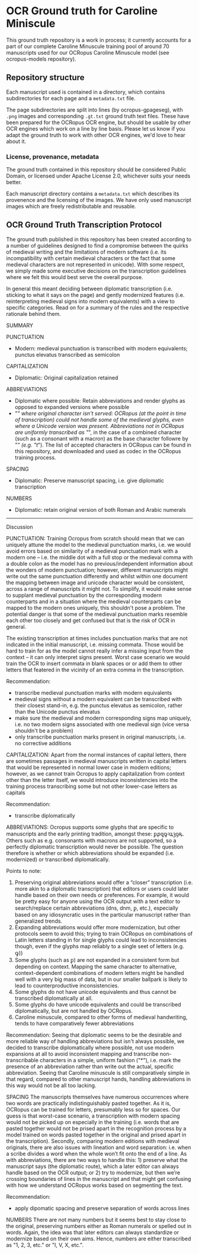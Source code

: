 # OCR Ground truth for Caroline Miniscule

This ground truth repository is a work in process; it currently accounts for a part of our complete Caroline Minuscule training pool of around 70 manuscripts used for our OCRopus Caroline Minuscule model (see ocropus-models repository).

## Repository structure

Each manuscript used is contained in a directory, which contains subdirectories for each page and a `metadata.txt` file.

The page subdirectories are split into lines (by ocropus-gpageseg), with `.png` images and corresponding `.gt.txt` ground truth text files. These have been prepared for the OCRopus OCR engine, but should be usable by other OCR engines which work on a line by line basis. Please let us know if you adapt the ground truth to work with other OCR engines, we'd love to hear about it.

### License, provenance, metadata

The ground truth contained in this repository should be considered Public Domain, or licensed under Apache License 2.0, whichever suits your needs better.

Each manuscript directory contains a `metadata.txt` which describes its provenence and the licensing of the images. We have only used manuscript images which are freely redistributable and reusable.



## OCR Ground Truth Transcription Protocol

The ground truth published in this repository has been created according to a number of guidelines designed to find a compromise
between the quirks of medieval writing and the limitations of modern software (i.e. its incompatibility with certain medieval characters or the fact that some 
medieval characters are not represented in unicode).
With some respect, we simply made some executive decisions on the transcription guidelines where we felt this would best serve the overall purpose.

In general this meant deciding between diplomatic transcription (i.e. sticking to what it says on the page) and
gently modernized features (i.e. reinterpreting medieval signs into modern equivalents) with a view to specific categories. Read on for a summary of the rules and the respective rationale behind them.



SUMMARY

PUNCTUATION
- Modern: medieval punctuation is transcribed with modern equivalents; punctus elevatus transcribed as semicolon

CAPITALIZATION
- Diplomatic: Original capitalization retained

ABBREVIATIONS
- Diplomatic where possible: Retain abbreviations and render glyphs as opposed to expanded versions where possible
- "*" where original character isn't served: OCRopus (at the point in time of transcription) could not handle some of the medieval glyphs, even where a Unicode version was present. 
Abbreviations not in OCRopus are uniformly transcribed as "*", in the case of a combined character (such as a consonant with a macron) as the base character followre by "*" (e.g. "t*").
The list of accepted characters in OCRopus can be found in this repository, and downloaded and used as codec in the OCRopus training process. 

SPACING
- Diplomatic: Preserve manuscript spacing, i.e. give diplomatic transcription

NUMBERS
- Diplomatic: retain original version of both Roman and Arabic numerals

----------------------------------------------------------------------------------------------------------


Discussion 
  
PUNCTUATION:
Training Ocropus from scratch should mean that we can uniquely attune the model to the medieval punctuation marks, i.e. we would avoid errors based on similarity of a medieval punctuation mark with a modern one – i.e. the middle dot with a full stop or the medieval comma with a double colon as the model has no previous/independent information about the wonders of modern punctuation; however, different manuscripts might write out the same punctuation differently and whilst within one document the mapping between image and unicode character would be consistent, across a range of manuscripts it might not.
To simplify, it would make sense to supplant medieval punctuation by the corresponding modern counterparts and in a situation where the medieval counterparts can be mapped to the modern ones uniquely, this shouldn't pose a problem.
The potential danger is that some of the medieval punctuation marks resemble each other too closely and get confused but that is the risk of OCR in general.
 
The existing transcription at times includes punctuation marks that are not indicated in the initial manuscript, i.e. missing commata. Those would be hard to train for as the model cannot really infer a missing input from the context – it can only interpret signs present. Worst case scenario we would train the OCR to insert commata in blank spaces or or add them to other letters that featered in the vicinity of an extra comma in the transcription.
 
Recommendation:
- transcribe medieval punctuation marks with modern equivalents
- medieval signs without a modern equivalent can be transcribed with their closest stand-in, e.g. the  punctus elevatus as semicolon, rather than the Unicode punctus elevatus
- make sure the medieval and modern corresponding signs map uniquely, i.e. no two modern signs associated with one medieval sign (vice versa shouldn't be a problem)
- only transcribe punctuation marks present in original manuscripts, i.e. no corrective additions
 
 
CAPITALIZATION:
Apart from the normal instances of capital letters, there are sometimes passages in medieval manuscripts written in capital letters that would be represented in normal lower case in modern editions; however, as we cannot train Ocropus to apply capitalization from context other than the letter itself, we would introduce inconsistencies into the training process transcribing some but not other lower-case letters as capitals

Recommendation:
- transcribe diplomatically


ABBREVIATIONS:
Ocropus supports some glyphs that are specific to manuscripts and the early printing tradition, amongst these: ꝑꝓꝗꝙꝛꝝꝫꝯꝶ. Others such as e.g. consonants with macrons are not supported, so a perfectly diplomatic transcription would never be possible. 
The question therefore is whether or which abbreviations should be expanded (i.e. modernized) or transcribed diplomatically.
 
Points to note:
1) Preserving original abbreviations would offer a “closer” transcription (i.e. more akin to a diplomatic transcription) that editors or users could later handle based on their own needs or preferences. For example, it would be pretty easy for anyone using the OCR output with a text editor to search/replace certain abbreviations (dns, dnm, ꝑ, etc.), especially based on any idiosyncratic uses in the particular manuscript rather than generalized trends.
2) Expanding abbreviations would offer more modernization, but other protocols seem to avoid this; trying to train OCRopus on combinations of Latin letters standing in for single glyphs could lead to inconsistencies though, even if the glyphs map reliably to a single seet of letters (e.g. ꝙ))
3) Some glyphs (such as ꝑ) are not expanded in a consistent form but depending on context. Mapping the same character to alternative, context-dependent combinations of modern letters might be handled well with a very big mass of data, but in our smaller ballpark is likely to lead to counterproductive inconsistencies.
4) Some glyphs do not have unicode equivalents and thus cannot be transcribed diplomatically at all.
5) Some glyphs do have unicode equivalents and could be transcribed diplomatically, but are not handled by OCRopus.
6) Caroline minuscule, compared to other forms of medieval handwriting, tends to have comparatively fewer abbreviations

Recommendation:
Seeing that diplomatic seems to be the desirable and more reliable way of handling abbreviations but isn't always possible, we decided to transcribe diplomatically where possible, not use modern expansions at all to avoid inconsistent mapping and transcribe non-transcribable characters in a simple, uniform fashion ("*"), i.e. mark the presence of an abbreviation rather than write out the actual, specific abbreviation. Seeing that Caroline minuscule is still comparatively simple in that regard, compared to other manuscript hands, handling abbreviations in this way would not be all too lacking. 
 
 
SPACING
The manuscripts themselves have numerous occurrences where two words are practically indistinguishably pasted together. As it is,  OCRopus can be trained for letters, presumably less so for spaces. Our guess is that worst-case scenario, a transcription with modern spacing would not be picked up on especially in the training (i.e. words that are pasted together would not be prised apart in the recognition process by a model trained on words pasted together in the original and prised apart in the transcription).
Secondly, comparing modern editions with medieval originals, there are also issues with lineation and word separation: i.e. when a scribe divides a word when the whole won’t fit onto the end of a line. As with abbreviations, there are two ways to handle this: 1) preserve what the manuscript says (the diplomatic route), which a later editor can always handle based on the OCR output; or 2) try to modernize, but then we’re crossing boundaries of lines in the manuscript and that might get confusing with how we understand OCRopus works based on segmenting the text.
 
Recommendation:
- apply dipomatic spacing and preserve separation of words across lines
 
 
NUMBERS
There are not many numbers but it seems best to stay close to the original, preserving numbers either as Roman numerals or spelled out in words. Again, the idea was that later editors can always standardize or modernize based on their own aims. Hence, numbers are either transcribed as "1, 2, 3, etc." or "I, V, X, etc.".
